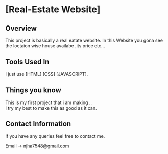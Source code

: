 

<!-- Intro -->

# [Real-Estate Website]

## Overview
  This project is basically a real eatate website. In this Website you gona see the loctaion wise house availabe ,its price etc...

## Tools Used In 
I just use [HTML] [CSS] [JAVASCRIPT].

## Things you know 

  This is my first project that i am making 
  ..
  <br>
  I try my best to make this as good as it can.

## Contact Information
If you have any queries feel free to contact me.

Email -> njha7548@gmail.com


 

